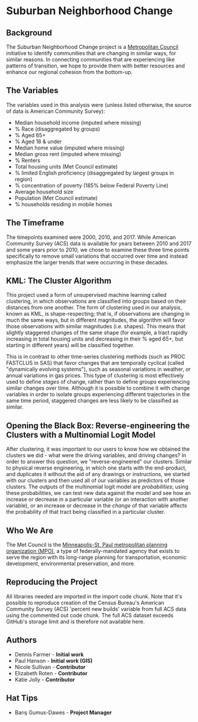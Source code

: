 # Suburban Neighborhood Change

## Background

The Suburban Neighborhood Change project is a [Metropolitan Council](https://metrocouncil.org) initiative to identify communities that are changing in similar ways, for similar reasons.  In connecting communities that are experiencing like patterns of transition, we hope to provide them with better resources and enhance our regional cohesion from the bottom-up.

## The Variables

The variables used in this analysis were (unless listed otherwise, the source of data is American Community Survey):

* Median household income (imputed where missing)
* % Race (disaggregated by groups)
* % Aged 65+
* % Aged 18 & under
* Median home value (imputed where missing)
* Median gross rent (imputed where missing)
* % Renters
* Total housing units (Met Council estimate)
* % limited English proficiency (disaggregated by largest groups in region)
* % concentration of poverty (185% below Federal Poverty Line)
* Average household size
* Population (Met Council estimate)
* % households residing in mobile homes

## The Timeframe

The timepoints examined were 2000, 2010, and 2017.  While American Community Survey (ACS) data is available for years between 2010 and 2017 and some years prior to 2010, we chose to examine these three time points specifically to remove small variations that occurred over time and instead emphasize the larger trends that were occurring in these decades.

## KML:  The Cluster Algorithm

This project used a form of unsupervised machine learning called clustering, in which observations are classified into groups based on their distances from one another.  The form of clustering used in our analysis, known as KML, is shape-respecting; that is, if observations are changing in much the same ways, but in different magnitudes, the algorithm will favor those observations with similar magnitudes (i.e. shapes).  This means that slightly staggered changes of the same shape (for example, a tract rapidly increasing in total housing units and decreasing in their % aged 65+, but starting in different years) will be classified together.

This is in contrast to other time-series clustering methods (such as PROC FASTCLUS in SAS) that favor changes that are temporally cyclical (called "dynamically evolving systems"), such as seasonal variations in weather, or annual variations in gas prices.  This type of clustering is most effectively used to define *stages* of change, rather than to define *groups* experiencing similar changes over time.  Although it is possible to combine it with change variables in order to isolate groups experiencing different trajectories in the same time period, staggered changes are less likely to be classified as similar.

## Opening the Black Box:  Reverse-engineering the Clusters with a Multinomial Logit Model

After clustering, it was important to our users to know how we obtained the clusters we did - what were the driving variables, and driving changes?  In order to answer this question, we "reverse-engineered" our clusters.  Similar to physical reverse engineering, in which one starts with the end-product, and duplicates it without the aid of any drawings or instructions, we started with our clusters and then used all of our variables as predictors of those clusters.  The outputs of the multinomial logit model are *probabilities*; using these probabilities, we can test new data against the model and see how an increase or decrease in a particular variable (or an interaction with another variable), or an increase or decrease in the *change* of that variable affects the probability of that tract being classified in a particular cluster.

## Who We Are

The Met Council is the [Minneapolis-St. Paul metropolitan planning organization (MPO)](https://metrocouncil.org/About-Us/The-Council-Who-We-Are.aspx), a type of federally-mandated agency that exists to serve the region with its long-range planning for transportation, economic development, environmental preservation, and more.

## Reproducing the Project

All libraries needed are imported in the import code chunk.  Note that it's possible to reproduce creation of the Census Bureau's American Community Survey (ACS) 'percent new builds' variable from full ACS data using the commented out code chunk.  The full ACS dataset exceeds GitHub's storage limit and is therefore not available here.

## Authors
* Dennis Farmer - **Initial work**
* Paul Hanson - **Initial work (GIS)**
* Nicole Sullivan - **Contributor**
* Elizabeth Roten - **Contributor**
* Katie Jolly - **Contributor**

## Hat Tips
* Barış Gumus-Dawes - **Project Manager**